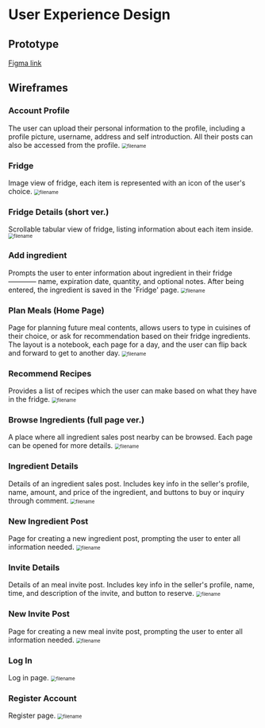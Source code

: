 # User Experience Design

## Prototype

[Figma link](https://www.figma.com/proto/LOtlcvLJMnR5EhQvi1QTxq/Agile-Architects-EcoTracker?type=design&node-id=100-429&t=MaryqZRbK8ydlcbA-1&scaling=scale-down&page-id=0%3A1&starting-point-node-id=100%3A429&mode=design)



## Wireframes


### Account Profile
The user can upload their personal information to the profile, including a profile picture, username, address and self introduction. All their posts can also be accessed from the profile.
<img src="./ux-design/wireframes/Account Profile.png" alt="filename" style="zoom:67%;" />


### Fridge
Image view of fridge, each item is represented with an icon of the user's choice.
<img src="./ux-design/wireframes/Fridge.png" alt="filename" style="zoom:67%;" />


### Fridge Details (short ver.)
Scrollable tabular view of fridge, listing information about each item inside.
<img src="./ux-design/wireframes/Fridge Details (short ver.).png" alt="filename" style="zoom:67%;" />


### Add ingredient
Prompts the user to enter information about ingredient in their fridge ———— name, expiration date, quantity, and optional notes. After being entered, the ingredient is saved in the 'Fridge' page.
<img src="./ux-design/wireframes/Add ingredient.png" alt="filename" style="zoom:67%;" />


### Plan Meals (Home Page)
Page for planning future meal contents, allows users to type in cuisines of their choice, or ask for recommendation based on their fridge ingredients. The layout is a notebook, each page for a day, and the user can flip back and forward to get to another day.
<img src="./ux-design/wireframes/Plan Meals (Home Page).png" alt="filename" style="zoom:67%;" />


### Recommend Recipes
Provides a list of recipes which the user can make based on what they have in the fridge.
<img src="./ux-design/wireframes/Recommend Recipes.png" alt="filename" style="zoom:67%;" />


### Browse Ingredients (full page ver.)
A place where all ingredient sales post nearby can be browsed. Each page can be opened for more details.
<img src="./ux-design/wireframes/Browse Ingredients (full page ver.).png" alt="filename" style="zoom:67%;" />


### Ingredient Details
Details of an ingredient sales post. Includes key info in the seller's profile, name, amount, and price of the ingredient, and buttons to buy or inquiry through comment.
<img src="./ux-design/wireframes/Ingrediant Details.png" alt="filename" style="zoom:67%;" />


### New Ingredient Post
Page for creating a new ingredient post, prompting the user to enter all information needed.
<img src="./ux-design/wireframes/New Ingredient Post.png" alt="filename" style="zoom:67%;" />


### Invite Details
Details of an meal invite post. Includes key info in the seller's profile, name, time, and description of the invite, and button to reserve.
<img src="./ux-design/wireframes/Invite Details.png" alt="filename" style="zoom:67%;" />


### New Invite Post
Page for creating a new meal invite post, prompting the user to enter all information needed.
<img src="./ux-design/wireframes/New Invite.png" alt="filename" style="zoom:67%;" />


### Log In
Log in page.
<img src="./ux-design/wireframes/Log In.png" alt="filename" style="zoom:67%;" />


### Register Account
Register page.
<img src="./ux-design/wireframes/Register Account.png" alt="filename" style="zoom:67%;" />

